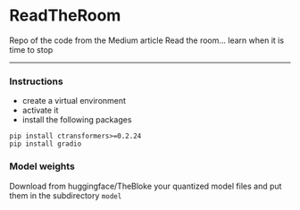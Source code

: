 # ReadTheRoom
Repo of the code from the Medium article Read the room… learn when it is time to stop

---

### Instructions
- create a virtual environment
- activate it
- install the following packages
```
pip install ctransformers>=0.2.24
pip install gradio
```

### Model weights
Download from huggingface/TheBloke your quantized model files
and put them in the subdirectory `model`

